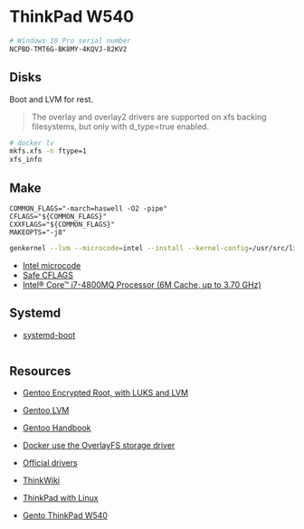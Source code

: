 # ThinkPad W540

```sh
# Windows 10 Pro serial number
NCPBD-TMT6G-BK8MY-4KQVJ-82KV2
```

## Disks

Boot and LVM for rest.

> The overlay and overlay2 drivers are supported on xfs backing filesystems, but only with d_type=true enabled.

```sh
# docker lv
mkfs.xfs -n ftype=1
xfs_info
```

## Make

```
COMMON_FLAGS="-march=haswell -O2 -pipe"
CFLAGS="${COMMON_FLAGS}"
CXXFLAGS="${COMMON_FLAGS}"
MAKEOPTS="-j8"
```

```sh
genkernel --lvm --microcode=intel --install --kernel-config=/usr/src/linux/.config initramfs

```

- [Intel microcode](https://wiki.gentoo.org/wiki/Intel_microcode)
- [Safe CFLAGS](https://wiki.gentoo.org/wiki/Safe_CFLAGS#Haswell)
- [Intel® Core™ i7-4800MQ Processor (6M Cache, up to 3.70 GHz)](https://www.intel.com/content/www/us/en/products/sku/75128/intel-core-i74800mq-processor-6m-cache-up-to-3-70-ghz/specifications.html?wapkw=Intel%28R%29%20Core%28TM%29%20i7-4800MQ)

## Systemd

- [systemd-boot](https://wiki.gentoo.org/wiki/Systemd-boot#Configuration)

```
```


## Resources

- [Gentoo Encrypted Root, with LUKS and LVM](https://linux.arantius.com/gentoo-encrypted-root-with-luks-and-lvm)
- [Gentoo LVM](https://wiki.gentoo.org/wiki/LVM)
- [Gentoo Handbook](https://wiki.gentoo.org/wiki/Handbook:AMD64)
- [Docker use the OverlayFS storage driver](https://docs.docker.com/storage/storagedriver/overlayfs-driver/)

- [Official drivers](https://pcsupport.lenovo.com/ie/en/products/laptops-and-netbooks/thinkpad-w-series-laptops/thinkpad-w540/downloads/ds039077)
- [ThinkWiki](https://www.thinkwiki.org/wiki/Category:W540)
- [ThinkPad with Linux](https://docs.google.com/document/d/1hFTArhNbmpmEBRkwRg0DMbEzLBCl43F1HXoXtJ8cm0k/edit#)
- [Gento ThinkPad W540](https://wiki.gentoo.org/wiki/Lenovo_Thinkpad_W540)

